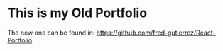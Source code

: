 # This is my Old Portfolio

The new one can be found in: https://github.com/fred-gutierrez/React-Portfolio
